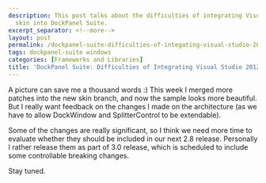 ```yaml
---
description: This post talks about the difficulties of integrating Visual Studio 2012
  skin into DockPanel Suite.
excerpt_separator: <!--more-->
layout: post
permalink: /dockpanel-suite-difficulties-of-integating-visual-studio-2012-skin-bf4eb1529cf2
tags: dockpanel-suite windows
categories: [Frameworks and Libraries]
title: 'DockPanel Suite: Difficulties of Integrating Visual Studio 2012 Skin'
---
```

A picture can save me a thousand words :) This week I merged more patches into the new skin branch, and now the sample looks more beautiful. But I really want feedback on the changes I made on the architecture (as we have to allow DockWindow and SplitterControl to be extendable).

Some of the changes are really significant, so I think we need more time to evaluate whether they should be included in our next 2.8 release. Personally I rather release them as part of 3.0 release, which is scheduled to include some controllable breaking changes.

Stay tuned.
<!--more-->
